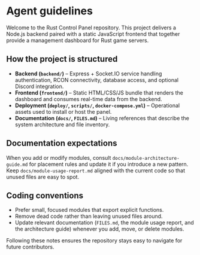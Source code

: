 # Agent guidelines

Welcome to the Rust Control Panel repository. This project delivers a Node.js backend paired with a static JavaScript frontend
that together provide a management dashboard for Rust game servers.

## How the project is structured

- **Backend (`backend/`)** – Express + Socket.IO service handling authentication, RCON connectivity, database access, and optional
  Discord integration.
- **Frontend (`frontend/`)** – Static HTML/CSS/JS bundle that renders the dashboard and consumes real-time data from the backend.
- **Deployment (`deploy/`, `scripts/`, `docker-compose.yml`)** – Operational assets used to install or host the panel.
- **Documentation (`docs/`, `FILES.md`)** – Living references that describe the system architecture and file inventory.

## Documentation expectations

When you add or modify modules, consult `docs/module-architecture-guide.md` for placement rules and update it if you introduce a
new pattern. Keep `docs/module-usage-report.md` aligned with the current code so that unused files are easy to spot.

## Coding conventions

- Prefer small, focused modules that export explicit functions.
- Remove dead code rather than leaving unused files around.
- Update relevant documentation (`FILES.md`, the module usage report, and the architecture guide) whenever you add, move, or
  delete modules.

Following these notes ensures the repository stays easy to navigate for future contributors.
